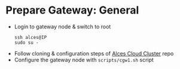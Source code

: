 # Prepare Gateway: General

- Login to gateway node & switch to root
    ```shell
    ssh alces@IP
    sudo su -
    ```
- Follow cloning & configuration steps of [Alces Cloud Cluster](https://github.com/alces-software/alces-cloud-cluster) repo
- Configure the gateway node with `scripts/cgw1.sh` script
